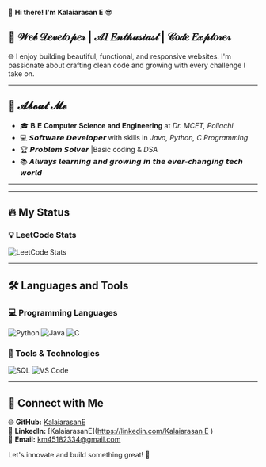 👋 **Hi there! I'm Kalaiarasan E** 😎
## 🚀 𝒲𝑒𝒷 𝒟𝑒𝓋𝑒𝓁𝑜𝓅𝑒𝓇 | 𝒜𝐼 𝐸𝓃𝓉𝒽𝓊𝓈𝒾𝒶𝓈𝓉 | 𝒞𝑜𝒹𝑒 𝐸𝓍𝓅𝓁𝑜𝓇𝑒𝓇
  
🌐 I enjoy building beautiful, functional, and responsive websites. I'm passionate about crafting clean code and growing with every challenge I take on.  

---

## 🌟 𝓐𝓫𝓸𝓾𝓽 𝓜𝓮  

- 🎓 𝐁.𝐄 𝐂𝐨𝐦𝐩𝐮𝐭𝐞𝐫 𝐒𝐜𝐢𝐞𝐧𝐜𝐞 𝐚𝐧𝐝 𝐄𝐧𝐠𝐢𝐧𝐞𝐞𝐫𝐢𝐧𝐠 at *Dr. MCET, Pollachi*  
- 💻 𝙎𝙤𝙛𝙩𝙬𝙖𝙧𝙚 𝘿𝙚𝙫𝙚𝙡𝙤𝙥𝙚𝙧 with skills in *Java, Python, C Programming*  
- 🏆 𝙋𝙧𝙤𝙗𝙡𝙚𝙢 𝙎𝙤𝙡𝙫𝙚𝙧 |Basic coding &  *DSA*  
- 📚 𝘼𝙡𝙬𝙖𝙮𝙨 𝙡𝙚𝙖𝙧𝙣𝙞𝙣𝙜 𝙖𝙣𝙙 𝙜𝙧𝙤𝙬𝙞𝙣𝙜 𝙞𝙣 𝙩𝙝𝙚 𝙚𝙫𝙚𝙧-𝙘𝙝𝙖𝙣𝙜𝙞𝙣𝙜 𝙩𝙚𝙘𝙝 𝙬𝙤𝙧𝙡𝙙  

---

---  
## 🔥 My Status  

### 💡 LeetCode Stats  
![LeetCode Stats](https://leetcard.jacoblin.cool/kalaiarasane?theme=unicorn&font=Arial&animation=true)
 

---  
## 🛠 Languages and Tools  

### 💻 Programming Languages  
![Python](https://img.shields.io/badge/Python-3776AB?style=for-the-badge&logo=python&logoColor=white)
![Java](https://img.shields.io/badge/Java-ED8B00?style=for-the-badge&logo=java&logoColor=white)
![C](https://img.shields.io/badge/C-00599C?style=for-the-badge&logo=c&logoColor=white)   

### 🔧 Tools & Technologies  
![SQL](https://img.shields.io/badge/SQL-4479A1?style=for-the-badge&logo=sql&logoColor=white)   ![VS Code](https://img.shields.io/badge/VS%20Code-007ACC?style=for-the-badge&logo=visual-studio-code&logoColor=white)  
 
---  
## 💼 Connect with Me  
🌐 **GitHub:** [KalaiarasanE](https://github.com/kalaiarasane)  
🔗 **LinkedIn:** [KalaiarasanE]([https://linkedin.com/Kalaiarasan E](https://www.linkedin.com/in/kalaiarasan-e-7b7044258/) )  
📩 **Email:** km45182334@gmail.com  

Let's innovate and build something great! 🚀

